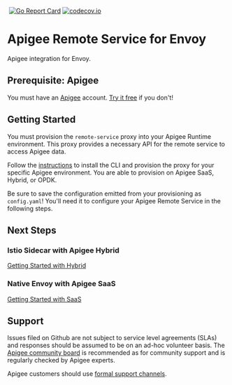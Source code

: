 [![<CirclCI>](https://circleci.com/gh/apigee/apigee-remote-service-envoy.svg?style=svg)](https://circleci.com/gh/apigee/apigee-remote-service-envoy)
[![Go Report Card](https://goreportcard.com/badge/github.com/apigee/apigee-remote-service-envoy)](https://goreportcard.com/report/github.com/apigee/apigee-remote-service-envoy)
[![codecov.io](https://codecov.io/github/apigee/apigee-remote-service-envoy/coverage.svg?branch=master)](https://codecov.io/github/apigee/apigee-remote-service-envoy?branch=master)

# Apigee Remote Service for Envoy

Apigee integration for Envoy.

## Prerequisite: Apigee

You must have an [Apigee](https://cloud.google.com/apigee/) account. 
[Try it free](https://login.apigee.com/sign__up) if you don't!

## Getting Started

You must provision the `remote-service` proxy into your Apigee Runtime environment. 
This proxy provides a necessary API for the remote service to access Apigee data. 

Follow the [instructions](../../../apigee-remote-service-cli) to install the CLI and 
provision the proxy for your specific Apigee environment. You are able to provision 
on Apigee SaaS, Hybrid, or OPDK.

Be sure to save the configuration emitted from your provisioning as `config.yaml`! 
You'll need it to configure your Apigee Remote Service in the following steps.

## Next Steps

### Istio Sidecar with Apigee Hybrid

[Getting Started with Hybrid](docs/demo-hybrid.md)

### Native Envoy with Apigee SaaS

[Getting Started with SaaS](docs/demo-native.md)

## Support

Issues filed on Github are not subject to service level agreements (SLAs) and responses should be
assumed to be on an ad-hoc volunteer basis. The [Apigee community board](https://community.apigee.com/) 
is recommended as for community support and is regularly checked by Apigee experts.

Apigee customers should use [formal support channels](https://cloud.google.com/apigee/support).
